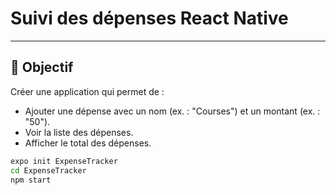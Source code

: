 # Suivi des dépenses React Native
---

## 🎯 Objectif  
Créer une application qui permet de :  

- Ajouter une dépense avec un nom (ex. : "Courses") et un montant (ex. : "50").  
- Voir la liste des dépenses.  
- Afficher le total des dépenses.  


```bash
expo init ExpenseTracker
cd ExpenseTracker
npm start
